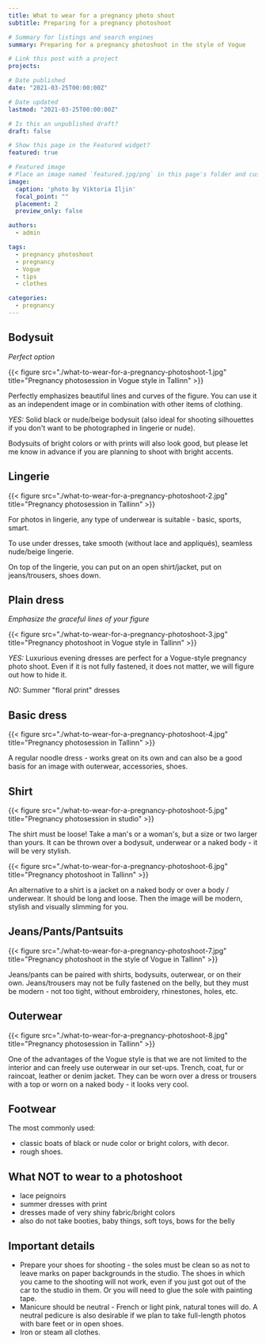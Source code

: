 ```yaml
---
title: What to wear for a pregnancy photo shoot
subtitle: Preparing for a pregnancy photoshoot

# Summary for listings and search engines
summary: Preparing for a pregnancy photoshoot in the style of Vogue

# Link this post with a project
projects: 

# Date published
date: "2021-03-25T00:00:00Z"

# Date updated
lastmod: "2021-03-25T00:00:00Z"

# Is this an unpublished draft?
draft: false

# Show this page in the Featured widget?
featured: true

# Featured image
# Place an image named `featured.jpg/png` in this page's folder and customize its options here.
image:
  caption: 'photo by Viktoria Iljin'
  focal_point: ""
  placement: 2
  preview_only: false

authors:
  - admin

tags:
  - pregnancy photoshoot
  - pregnancy
  - Vogue
  - tips
  - clothes

categories:
  - pregnancy
---
```


## Bodysuit
_Perfect option_

{{< figure src="./what-to-wear-for-a-pregnancy-photoshoot-1.jpg" title="Pregnancy photosession in Vogue style in Tallinn" >}}

Perfectly emphasizes beautiful lines and curves of the figure. You can use it as an independent image or in combination with other items of clothing.

_YES:_ Solid black or nude/beige bodysuit (also ideal for shooting silhouettes if you don't want to be photographed in lingerie or nude).

Bodysuits of bright colors or with prints will also look good, but please let me know in advance if you are planning to shoot with bright accents.

## Lingerie

{{< figure src="./what-to-wear-for-a-pregnancy-photoshoot-2.jpg" title="Pregnancy photosession in Tallinn" >}}

For photos in lingerie, any type of underwear is suitable - basic, sports, smart.

To use under dresses, take smooth (without lace and appliqués), seamless nude/beige lingerie.

On top of the lingerie, you can put on an open shirt/jacket, put on jeans/trousers, shoes down.

## Plain dress
_Emphasize the graceful lines of your figure_

{{< figure src="./what-to-wear-for-a-pregnancy-photoshoot-3.jpg" title="Pregnancy photoshoot in Vogue style in Tallinn" >}}

_YES:_ Luxurious evening dresses are perfect for a Vogue-style pregnancy photo shoot.
Even if it is not fully fastened, it does not matter, we will figure out how to hide it. 

_NO:_ Summer "floral print" dresses

## Basic dress

{{< figure src="./what-to-wear-for-a-pregnancy-photoshoot-4.jpg" title="Pregnancy photosession in Tallinn" >}}

A regular noodle dress - works great on its own and can also be a good basis for an image with outerwear, accessories, shoes.

## Shirt

{{< figure src="./what-to-wear-for-a-pregnancy-photoshoot-5.jpg" title="Pregnancy photosession in studio" >}}

The shirt must be loose! Take a man's or a woman's, but a size or two larger than yours. It can be thrown over a bodysuit, underwear or a naked body - it will be very stylish.

{{< figure src="./what-to-wear-for-a-pregnancy-photoshoot-6.jpg" title="Pregnancy photoshoot in Tallinn" >}}

An alternative to a shirt is a jacket on a naked body or over a body / underwear.
It should be long and loose. Then the image will be modern, stylish and visually slimming for you.

## Jeans/Pants/Pantsuits

{{< figure src="./what-to-wear-for-a-pregnancy-photoshoot-7.jpg" title="Pregnancy photoshoot in the style of Vogue in Tallinn" >}}

Jeans/pants can be paired with shirts, bodysuits, outerwear, or on their own.
Jeans/trousers may not be fully fastened on the belly, but they must be modern - not too tight, without embroidery, rhinestones, holes, etc.

## Outerwear

{{< figure src="./what-to-wear-for-a-pregnancy-photoshoot-8.jpg" title="Pregnancy photosession in Tallinn" >}}

One of the advantages of the Vogue style is that we are not limited to the interior and can freely use outerwear in our set-ups.
Trench, coat, fur or raincoat, leather or denim jacket.
They can be worn over a dress or trousers with a top or worn on a naked body - it looks very cool.

## Footwear
The most commonly used:
- classic boats of black or nude color or bright colors, with decor.
- rough shoes.

## What NOT to wear to a photoshoot
- lace peignoirs
- summer dresses with print
- dresses made of very shiny fabric/bright colors
- also do not take booties, baby things, soft toys, bows for the belly 

## Important details
- Prepare your shoes for shooting - the soles must be clean so as not to leave marks on paper backgrounds in the studio. The shoes in which you came to the shooting will not work, even if you just got out of the car to the studio in them. Or you will need to glue the sole with painting tape.
- Manicure should be neutral - French or light pink, natural tones will do. A neutral pedicure is also desirable if we plan to take full-length photos with bare feet or in open shoes.
- Iron or steam all clothes.
